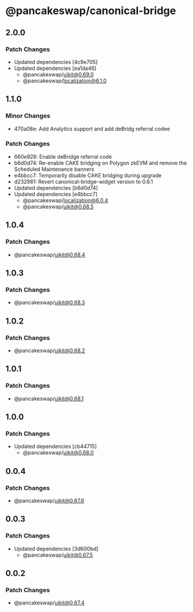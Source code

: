# @pancakeswap/canonical-bridge

## 2.0.0

### Patch Changes

- Updated dependencies [4c9e705]
- Updated dependencies [ea1da46]
  - @pancakeswap/uikit@0.69.0
  - @pancakeswap/localization@6.1.0

## 1.1.0

### Minor Changes

- 470a08e: Add Analytics support and add deBridg referral codee

### Patch Changes

- 660e928: Enable deBridge referral code
- b6d0d74: Re-enable CAKE bridging on Polygon zkEVM and remove the Scheduled Maintenance banners
- e4bbcc7: Temporarily disable CAKE bridging during upgrade
- d232981: Revert canonical-bridge-widget version to 0.6.1
- Updated dependencies [b6d0d74]
- Updated dependencies [e4bbcc7]
  - @pancakeswap/localization@6.0.4
  - @pancakeswap/uikit@0.68.5

## 1.0.4

### Patch Changes

- @pancakeswap/uikit@0.68.4

## 1.0.3

### Patch Changes

- @pancakeswap/uikit@0.68.3

## 1.0.2

### Patch Changes

- @pancakeswap/uikit@0.68.2

## 1.0.1

### Patch Changes

- @pancakeswap/uikit@0.68.1

## 1.0.0

### Patch Changes

- Updated dependencies [cb44715]
  - @pancakeswap/uikit@0.68.0

## 0.0.4

### Patch Changes

- @pancakeswap/uikit@0.67.6

## 0.0.3

### Patch Changes

- Updated dependencies [3d600bd]
  - @pancakeswap/uikit@0.67.5

## 0.0.2

### Patch Changes

- @pancakeswap/uikit@0.67.4
